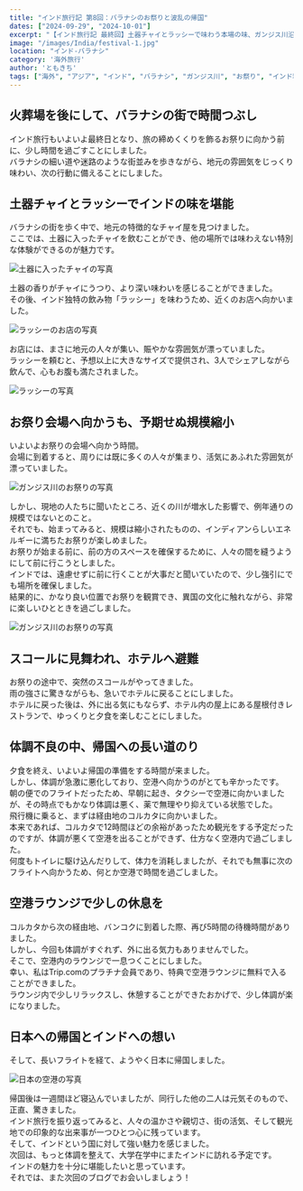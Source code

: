 ```yaml
---
title: "インド旅行記 第8回：バラナシのお祭りと波乱の帰国"
dates: ["2024-09-29", "2024-10-01"]
excerpt: "【インド旅行記 最終回】土器チャイとラッシーで味わう本場の味、ガンジス川沿いのお祭りでの感動、そして予期せぬ体調不良での長い帰国の道のり。苦楽を共にしたインド旅行、その最後の思い出と次回への期待を込めて。"
image: "/images/India/festival-1.jpg"
location: "インド-バラナシ"
category: '海外旅行'
author: 'ともきち'
tags: ["海外", "アジア", "インド", "バラナシ", "ガンジス川", "お祭り", "インド料理"]
---
```


## 火葬場を後にして、バラナシの街で時間つぶし

インド旅行もいよいよ最終日となり、旅の締めくくりを飾るお祭りに向かう前に、少し時間を過ごすことにしました。  
バラナシの細い道や迷路のような街並みを歩きながら、地元の雰囲気をじっくり味わい、次の行動に備えることにしました。  

## 土器チャイとラッシーでインドの味を堪能

バラナシの街を歩く中で、地元の特徴的なチャイ屋を見つけました。  
ここでは、土器に入ったチャイを飲むことができ、他の場所では味わえない特別な体験ができるのが魅力です。  

![土器に入ったチャイの写真](/images/India/chai-2.jpg)  

土器の香りがチャイにうつり、より深い味わいを感じることができました。  
その後、インド独特の飲み物「ラッシー」を味わうため、近くのお店へ向かいました。  

![ラッシーのお店の写真](/images/India/lassi-shop.jpg)  

お店には、まさに地元の人々が集い、賑やかな雰囲気が漂っていました。  
ラッシーを頼むと、予想以上に大きなサイズで提供され、3人でシェアしながら飲んで、心もお腹も満たされました。  

![ラッシーの写真](/images/India/lassi-1.jpg)  

## お祭り会場へ向かうも、予期せぬ規模縮小

いよいよお祭りの会場へ向かう時間。  
会場に到着すると、周りには既に多くの人々が集まり、活気にあふれた雰囲気が漂っていました。  

![ガンジス川のお祭りの写真](/images/India/festival-1.jpg)  

しかし、現地の人たちに聞いたところ、近くの川が増水した影響で、例年通りの規模ではないとのこと。  
それでも、始まってみると、規模は縮小されたものの、インディアンらしいエネルギーに満ちたお祭りが楽しめました。  
お祭りが始まる前に、前の方のスペースを確保するために、人々の間を縫うようにして前に行こうとしました。  
インドでは、遠慮せずに前に行くことが大事だと聞いていたので、少し強引にでも場所を確保しました。  
結果的に、かなり良い位置でお祭りを観賞でき、異国の文化に触れながら、非常に楽しいひとときを過ごしました。  

![ガンジス川のお祭りの写真](/images/India/festival-2.jpg)  

## スコールに見舞われ、ホテルへ避難

お祭りの途中で、突然のスコールがやってきました。  
雨の強さに驚きながらも、急いでホテルに戻ることにしました。  
ホテルに戻った後は、外に出る気にもならず、ホテル内の屋上にある屋根付きレストランで、ゆっくりと夕食を楽しむことにしました。  

## 体調不良の中、帰国への長い道のり

夕食を終え、いよいよ帰国の準備をする時間が来ました。  
しかし、体調が急激に悪化しており、空港へ向かうのがとても辛かったです。  
朝の便でのフライトだったため、早朝に起き、タクシーで空港に向かいましたが、その時点でもかなり体調は悪く、薬で無理やり抑えている状態でした。  
飛行機に乗ると、まずは経由地のコルカタに向かいました。  
本来であれば、コルカタで12時間ほどの余裕があったため観光をする予定だったのですが、体調が悪くて空港を出ることができず、仕方なく空港内で過ごしました。  
何度もトイレに駆け込んだりして、体力を消耗しましたが、それでも無事に次のフライトへ向かうため、何とか空港で時間を過ごしました。  

## 空港ラウンジで少しの休息を

コルカタから次の経由地、バンコクに到着した際、再び5時間の待機時間がありました。  
しかし、今回も体調がすぐれず、外に出る気力もありませんでした。  
そこで、空港内のラウンジで一息つくことにしました。  
幸い、私はTrip.comのプラチナ会員であり、特典で空港ラウンジに無料で入ることができました。  
ラウンジ内で少しリラックスし、休憩することができたおかげで、少し体調が楽になりました。  

## 日本への帰国とインドへの想い

そして、長いフライトを経て、ようやく日本に帰国しました。  

![日本の空港の写真](/images/India/japan-airport.jpg)  

帰国後は一週間ほど寝込んでいましたが、同行した他の二人は元気そのもので、正直、驚きました。  
インド旅行を振り返ってみると、人々の温かさや親切さ、街の活気、そして観光地での印象的な出来事が一つひとつ心に残っています。  
そして、インドという国に対して強い魅力を感じました。  
次回は、もっと体調を整えて、大学在学中にまたインドに訪れる予定です。  
インドの魅力を十分に堪能したいと思っています。  
それでは、また次回のブログでお会いしましょう！  
